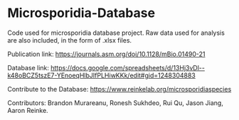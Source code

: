 # Microsporidia-Database

Code used for microsporidia database project.
Raw data used for analysis are also included, in the form of .xlsx files.

Publication link: https://journals.asm.org/doi/10.1128/mBio.01490-21

Database link: https://docs.google.com/spreadsheets/d/13Hj3vDl--k48oBCZ5tszE7-YEnoeqHlbJIfPLHiwKKk/edit#gid=1248304883

Contribute to the Database: https://www.reinkelab.org/microsporidiaspecies

Contributors:
Brandon Murareanu,
Ronesh Sukhdeo,
Rui Qu,
Jason Jiang,
Aaron Reinke.
